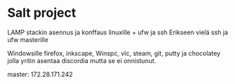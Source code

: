 # Salt project

LAMP stackin asennus ja konffaus linuxille + ufw ja ssh
Erikseen vielä ssh ja ufw masterille

Windowsille firefox, inkscape, Winspc, vlc, steam, git, putty ja chocolatey jolla yritin asentaa discordia mutta se ei onnistunut.

master: 172.28.171.242
